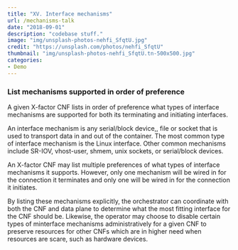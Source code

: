 ```yaml
---
title: "XV. Interface mechanisms"
url: /mechanisms-talk
date: "2018-09-01"
description: "codebase stuff."
image: "img/unsplash-photos-nehfi_SfqtU.jpg"
credit: "https://unsplash.com/photos/nehfi_SfqtU"
thumbnail: "img/unsplash-photos-nehfi_SfqtU.tn-500x500.jpg"
categories:
- Demo
---
```

### List mechanisms supported in order of preference

A given X-factor CNF lists in order of preference what types of interface mechanisms are supported for both its terminating and initiating interfaces. 

An interface mechanism is any serial/block device,, file or socket that is used to transport data in and out of the container. The most common type of interface mechanism is the Linux interface. Other common mechanisms include SR-IOV, vhost-user, shmem, unix sockets, or serial/block devices.

An X-factor CNF may list multiple preferences of what types of interface mechanisms it supports. However, only one mechanism will be wired in for the connection it terminates and only one will be wired in for the connection it initiates.

By listing these mechanisms explicitly, the orchestrator can coordinate with both the CNF and data plane to determine what the most fitting interface for the CNF should be. Likewise, the operator may choose to disable certain types of minterface mechanisms administratively for a given CNF to preserve resources for other CNFs which are in higher need when resources are scare, such as hardware devices.
